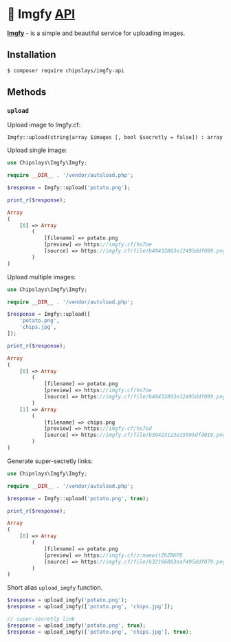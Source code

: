 # 🎨 Imgfy [API](https://imgfy.cf/api)

[**Imgfy**](https://imgfy.cf/) - is a simple and beautiful service for uploading images.

## Installation
```bash
$ composer require chipslays/imgfy-api
```

## Methods

### `upload`

Upload image to Imgfy.cf:

```
Imgfy::upload(string|array $images [, bool $secretly = false]) : array
```

Upload single image:

```php
use Chipslays\Imgfy\Imgfy;

require __DIR__ . '/vendor/autoload.php';

$response = Imgfy::upload('potato.png');

print_r($response);

Array
(
    [0] => Array
        (
            [filename] => potato.png
            [preview] => https://imgfy.cf/hs7oe
            [source] => https://imgfy.cf/file/b49432863e12495ddf099.png
        )
)
```

Upload multiple images:

```php
use Chipslays\Imgfy\Imgfy;

require __DIR__ . '/vendor/autoload.php';

$response = Imgfy::upload([
    'potato.png', 
    'chips.jpg', 
]);

print_r($response);

Array
(
    [0] => Array
        (
            [filename] => potato.png
            [preview] => https://imgfy.cf/hs7oe
            [source] => https://imgfy.cf/file/b49432863e12495ddf099.png
        )
    [1] => Array
        (
            [filename] => chips.png
            [preview] => https://imgfy.cf/hs7od
            [source] => https://imgfy.cf/file/b39423123e15595dfd019.png
        )
)
```

Generate super-secretly links:

```php
use Chipslays\Imgfy\Imgfy;

require __DIR__ . '/vendor/autoload.php';

$response = Imgfy::upload('potato.png', true);

print_r($response);

Array
(
    [0] => Array
        (
            [filename] => potato.png
            [preview] => https://imgfy.cf/z:maewitZhZRKPD
            [source] => https://imgfy.cf/file/b32166863eaf495ddf079.png
        )
)
```

Short alias `upload_imgfy` function.

```php
$response = upload_imgfy('potato.png');
$response = upload_imgfy(['potato.png', 'chips.jpg']);

// super-secretly link
$response = upload_imgfy('potato.png', true);
$response = upload_imgfy(['potato.png', 'chips.jpg'], true);
```
